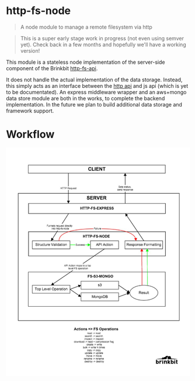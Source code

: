 # http-fs-node
> A node module to manage a remote filesystem via http

> This is a super early stage work in progress (not even using semver yet).
Check back in a few months and hopefully we'll have a working version!

This module is a stateless node implementation of the server-side component of the Brinkbit [http-fs-api](https://github.com/Brinkbit/http-fs-api).

It does not handle the actual implementation of the data storage.
Instead, this simply acts as an interface between the [http api](https://github.com/Brinkbit/http-fs-api) and js api (which is yet to be documentated).
An express middleware wrapper and an aws+mongo data store module are both in the works, to complete the backend implementation.
In the future we plan to build additional data storage and framework support.

# Workflow

![Workflow Diagram](images/fs_workflow.jpg "Workflow Diagram")